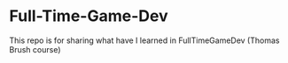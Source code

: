 # Full-Time-Game-Dev
This repo is for sharing what have I learned in FullTimeGameDev (Thomas Brush course)
